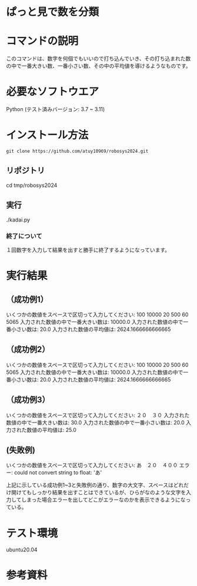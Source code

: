 # ぱっと見で数を分類

# コマンドの説明
このコマンドは、数字を何個でもいいので打ち込んでいき、その打ち込まれた数の中で一番大きい数、一番小さい数、その中の平均値を導けるようなものです。

# 必要なソフトウエア
Python
  (テスト済みバージョン: 3.7 ~ 3.11)
  
# インストール方法
~~~
git clone https://github.com/atuy10969/robosys2024.git
~~~
## リポジトリ
cd tmp/robosys2024

## 実行
./kadai.py

### 終了について
１回数字を入力して結果を出すと勝手に終了するようになっています。

# 実行結果

## （成功例1）
いくつかの数値をスペースで区切って入力してください: 100 10000 20 500 60 5065
入力された数値の中で一番大きい数は: 10000.0
入力された数値の中で一番小さい数は: 20.0
入力された数値の平均値は: 2624.1666666666665

## （成功例2）
いくつかの数値をスペースで区切って入力してください: 100 10000 20 500 60         5065
入力された数値の中で一番大きい数は: 10000.0
入力された数値の中で一番小さい数は: 20.0
入力された数値の平均値は: 2624.1666666666665

## （成功例3）
いくつかの数値をスペースで区切って入力してください: ２０　３０
入力された数値の中で一番大きい数は: 30.0
入力された数値の中で一番小さい数は: 20.0
入力された数値の平均値は: 25.0

## (失敗例)
いくつかの数値をスペースで区切って入力してください: あ　２０　４００
エラー: could not convert string to float: 'あ'

上記に示している成功例1~3と失敗例の通り、数字の大文字、スペースはどれだけ開けてもしっかり結果を出すことはできているが、ひらがなのような文字を入力してしまった場合エラーを出してどこがエラーなのかを表示できるようになっている。

# テスト環境
ubuntu20.04
# 参考資料





